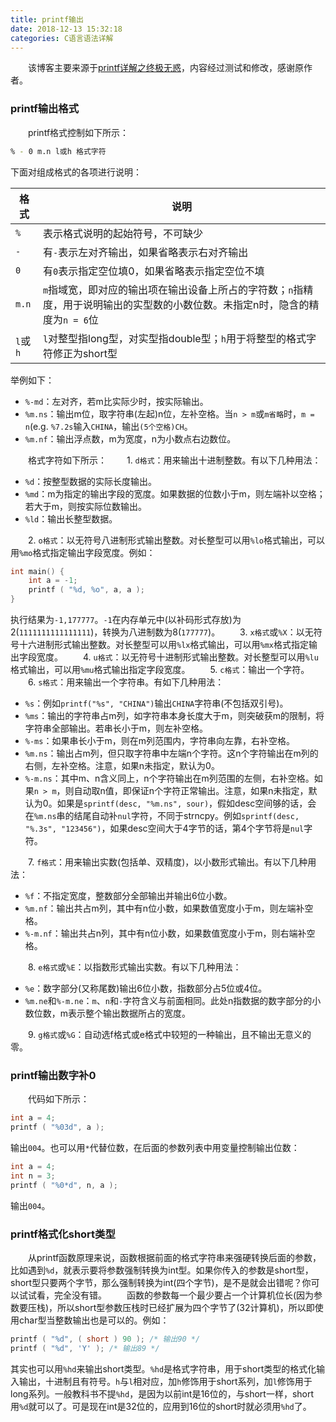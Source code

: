 ```yaml
---
title: printf输出
date: 2018-12-13 15:32:18
categories: C语言语法详解
---
```

&emsp;&emsp;该博客主要来源于[printf详解之终极无惑](https://blog.csdn.net/k346k346/article/details/52252626)，内容经过测试和修改，感谢原作者。

### printf输出格式

&emsp;&emsp;printf格式控制如下所示：

``` bash
% - 0 m.n l或h 格式字符
```

下面对组成格式的各项进行说明：

格式     | 说明
---------|------
`%`      | 表示格式说明的起始符号，不可缺少
`-`      | 有`-`表示左对齐输出，如果省略表示右对齐输出
`0`      | 有`0`表示指定空位填0，如果省略表示指定空位不填
`m.n`    | `m`指域宽，即对应的输出项在输出设备上所占的字符数；`n`指精度，用于说明输出的实型数的小数位数。未指定n时，隐含的精度为`n = 6`位
`l`或`h` | `l`对整型指long型，对实型指double型；`h`用于将整型的格式字符修正为short型

举例如下：

- `%-md`：左对齐，若m比实际少时，按实际输出。
- `%m.ns`：输出m位，取字符串(左起)n位，左补空格。当`n > m`或`m省略`时，`m = n`(e.g. `%7.2s`输入`CHINA`，输出`(5个空格)CH`。
- `%m.nf`：输出浮点数，m为宽度，n为小数点右边数位。

&emsp;&emsp;格式字符如下所示：
&emsp;&emsp;1. `d格式`：用来输出十进制整数。有以下几种用法：

- `%d`：按整型数据的实际长度输出。
- `%md`：m为指定的输出字段的宽度。如果数据的位数小于m，则左端补以空格；若大于m，则按实际位数输出。
- `%ld`：输出长整型数据。

&emsp;&emsp;2. `o格式`：以无符号八进制形式输出整数。对长整型可以用`%lo`格式输出，可以用`%mo`格式指定输出字段宽度。例如：

``` c
int main() {
    int a = -1;
    printf ( "%d, %o", a, a );
}
```

执行结果为`-1,177777`。`-1`在内存单元中(以补码形式存放)为2(`1111111111111111`)，转换为八进制数为8(`177777`)。
&emsp;&emsp;3. `x格式`或`%X`：以无符号十六进制形式输出整数。对长整型可以用`%lx`格式输出，可以用`%mx`格式指定输出字段宽度。
&emsp;&emsp;4. `u格式`：以无符号十进制形式输出整数。对长整型可以用`%lu`格式输出，可以用`%mu`格式输出指定字段宽度。
&emsp;&emsp;5. `c格式`：输出一个字符。
&emsp;&emsp;6. `s格式`：用来输出一个字符串。有如下几种用法：

- `%s`：例如`printf("%s", "CHINA")`输出`CHINA`字符串(不包括双引号)。
- `%ms`：输出的字符串占m列，如字符串本身长度大于m，则突破获m的限制，将字符串全部输出。若串长小于m，则左补空格。
- `%-ms`：如果串长小于m，则在m列范围内，字符串向左靠，右补空格。
- `%m.ns`：输出占m列，但只取字符串中左端n个字符。这n个字符输出在m列的右侧，左补空格。注意，如果n未指定，默认为0。
- `%-m.ns`：其中m、n含义同上，n个字符输出在m列范围的左侧，右补空格。如果`n > m`，则自动取n值，即保证n个字符正常输出。注意，如果n未指定，默认为0。如果是`sprintf(desc, "%m.ns", sour)`，假如desc空间够的话，会在`%m.ns`串的结尾自动补`nul`字符，不同于strncpy。例如`sprintf(desc, "%.3s", "123456")`，如果desc空间大于4字节的话，第4个字节将是`nul`字符。

&emsp;&emsp;7. `f格式`：用来输出实数(包括单、双精度)，以小数形式输出。有以下几种用法：

- `%f`：不指定宽度，整数部分全部输出并输出6位小数。
- `%m.nf`：输出共占m列，其中有n位小数，如果数值宽度小于m，则左端补空格。
- `%-m.nf`：输出共占n列，其中有n位小数，如果数值宽度小于m，则右端补空格。

&emsp;&emsp;8. `e格式`或`%E`：以指数形式输出实数。有以下几种用法：

- `%e`：数字部分(又称尾数)输出6位小数，指数部分占5位或4位。
- `%m.ne`和`%-m.ne`：`m`、`n`和`-`字符含义与前面相同。此处n指数据的数字部分的小数位数，m表示整个输出数据所占的宽度。

&emsp;&emsp;9. `g格式`或`%G`：自动选f格式或e格式中较短的一种输出，且不输出无意义的零。

### printf输出数字补0

&emsp;&emsp;代码如下所示：

``` c
int a = 4;
printf ( "%03d", a );
```

输出`004`。也可以用`*`代替位数，在后面的参数列表中用变量控制输出位数：

``` c
int a = 4;
int n = 3;
printf ( "%0*d", n, a );
```

输出`004`。

### printf格式化short类型

&emsp;&emsp;从printf函数原理来说，函数根据前面的格式字符串来强硬转换后面的参数，比如遇到`%d`，就表示要将参数强制转换为int型。如果你传入的参数是short型，short型只要两个字节，那么强制转换为int(四个字节)，是不是就会出错呢？你可以试试看，完全没有错。
&emsp;&emsp;函数的参数每一个最少要占一个计算机位长(因为参数要压栈)，所以short型参数压栈时已经扩展为四个字节了(32计算机)，所以即使用char型当整数输出也是可以的。例如：

``` c
printf ( "%d", ( short ) 90 ); /* 输出90 */
printf ( "%d", 'Y' ); /* 输出89 */
```

其实也可以用`%hd`来输出short类型。`%hd`是格式字符串，用于short类型的格式化输入输出，十进制且有符号。`h`与`l`相对应，加`h`修饰用于short系列，加`l`修饰用于long系列。一般教科书不提`%hd`，是因为以前int是16位的，与short一样，short用`%d`就可以了。可是现在int是32位的，应用到16位的short时就必须用`%hd`了。